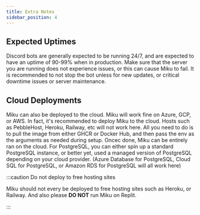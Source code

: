 ```yaml
---
title: Extra Notes
sidebar_position: 4
---
```


## Expected Uptimes

Discord bots are generally expected to be running 24/7, and are expected to have an uptime of 90-99% when in production. Make sure that the server you are running does not experience issues, or this can cause Miku to fail. It is recommended to not stop the bot unless for new updates, or critical downtime issues or server maintenance.

## Cloud Deployments

Miku can also be deployed to the cloud. Miku will work fine on Azure, GCP, or AWS. In fact, it's recommended to deploy Miku to the cloud. Hosts such as PebbleHost, Heroku, Railway, etc will not work here. All you need to do is to pull the image from either GHCR or Docker Hub, and then pass the env as the arguments as needed during setup. Oncec done, Miku can be entirely ran on the cloud. For PostgreSQL, you can either spin up a standard PostgreSQL instance, or better yet, used a managed version of PostgreSQL depending on your cloud provider. (Azure Database for PostgreSQL, Cloud SQL for PostgreSQL, or Amazon RDS for PostgreSQL will all work here)

:::caution Do not deploy to free hosting sites

Miku should not every be deployed to free hosting sites such as Heroku, or Railway. And also please **DO NOT** run Miku on Replit.

:::